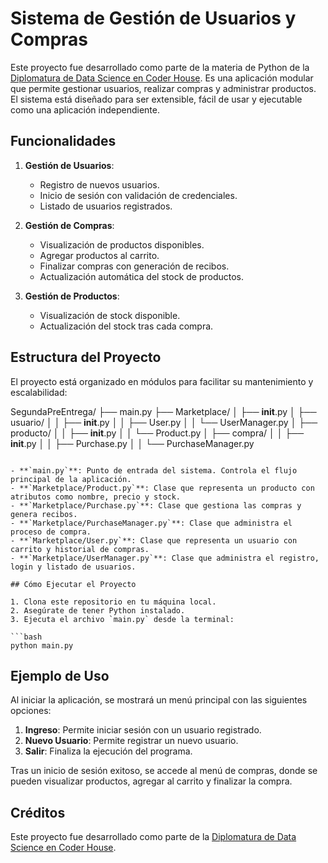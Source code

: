 # Sistema de Gestión de Usuarios y Compras

Este proyecto fue desarrollado como parte de la materia de Python de la [Diplomatura de Data Science en Coder House](https://www.coderhouse.com/ar/diplomaturas/data/). Es una aplicación modular que permite gestionar usuarios, realizar compras y administrar productos. El sistema está diseñado para ser extensible, fácil de usar y ejecutable como una aplicación independiente.

## Funcionalidades

1. **Gestión de Usuarios**:
   - Registro de nuevos usuarios.
   - Inicio de sesión con validación de credenciales.
   - Listado de usuarios registrados.

2. **Gestión de Compras**:
   - Visualización de productos disponibles.
   - Agregar productos al carrito.
   - Finalizar compras con generación de recibos.
   - Actualización automática del stock de productos.

3. **Gestión de Productos**:
   - Visualización de stock disponible.
   - Actualización del stock tras cada compra.

## Estructura del Proyecto

El proyecto está organizado en módulos para facilitar su mantenimiento y escalabilidad:

SegundaPreEntrega/
├── main.py
├── Marketplace/
│   ├── __init__.py
│   ├── usuario/
│   │   ├── __init__.py
│   │   ├── User.py
│   │   └── UserManager.py
│   ├── producto/
│   │   ├── __init__.py
│   │   └── Product.py
│   ├── compra/
│   │   ├── __init__.py
│   │   ├── Purchase.py
│   │   └── PurchaseManager.py

```

- **`main.py`**: Punto de entrada del sistema. Controla el flujo principal de la aplicación.
- **`Marketplace/Product.py`**: Clase que representa un producto con atributos como nombre, precio y stock.
- **`Marketplace/Purchase.py`**: Clase que gestiona las compras y genera recibos.
- **`Marketplace/PurchaseManager.py`**: Clase que administra el proceso de compra.
- **`Marketplace/User.py`**: Clase que representa un usuario con carrito y historial de compras.
- **`Marketplace/UserManager.py`**: Clase que administra el registro, login y listado de usuarios.

## Cómo Ejecutar el Proyecto

1. Clona este repositorio en tu máquina local.
2. Asegúrate de tener Python instalado.
3. Ejecuta el archivo `main.py` desde la terminal:

```bash
python main.py
```

## Ejemplo de Uso

Al iniciar la aplicación, se mostrará un menú principal con las siguientes opciones:

1. **Ingreso**: Permite iniciar sesión con un usuario registrado.
2. **Nuevo Usuario**: Permite registrar un nuevo usuario.
3. **Salir**: Finaliza la ejecución del programa.

Tras un inicio de sesión exitoso, se accede al menú de compras, donde se pueden visualizar productos, agregar al carrito y finalizar la compra.

## Créditos

Este proyecto fue desarrollado como parte de la [Diplomatura de Data Science en Coder House](https://www.coderhouse.com/ar/diplomaturas/data/).